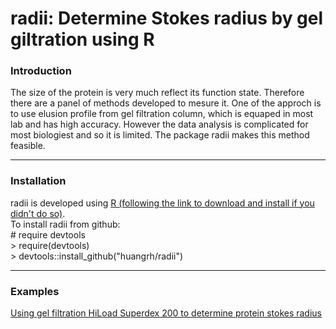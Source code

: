 # radii: Determine Stokes radius by gel giltration using R


### Introduction

The size of the protein is very much reflect its function state. Therefore there are a panel of methods developed to mesure it. One of the approch is to use elusion profile from gel filtration column, which is equaped in most lab and has high accuracy. However the data analysis is complicated for most biologiest and so it is limited. The package radii makes this method feasible. 

-----
### Installation

radii is developed using [R (following the link to download and install if you didn't do so)](https://cran.r-project.org/).   
To install radii from github:    
  \# require devtools  
  \> require(devtools)  
  \> devtools::install_github("huangrh/radii")
  
-----
### Examples    

[Using gel filtration HiLoad Superdex 200 to determine protein stokes radius](https://github.com/huangrh/radii/blob/master/vignettes/analysis.pdf)
